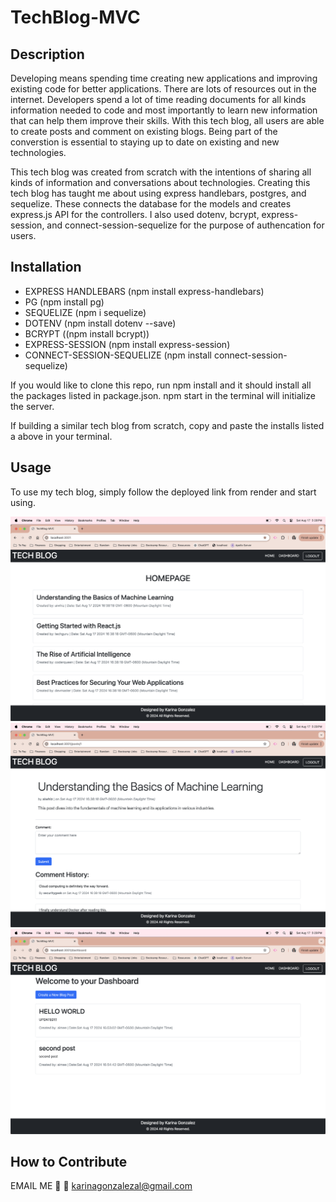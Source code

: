 # TechBlog-MVC

## Description

Developing means spending time creating new applications and improving existing code for better applications. There are lots of resources out in the internet. Developers spend a lot of time reading documents for all kinds information needed to code and most importantly to learn new information that can help them improve their skills. With this tech blog, all users are able to create posts and comment on existing blogs. Being part of the converstion is essential to staying up to date on existing and new technologies. 

This tech blog was created from scratch with the intentions of sharing all kinds of information and conversations about technologies.
Creating this tech blog has taught me about using express handlebars, postgres, and sequelize. These connects the database for the models and creates express.js API for the controllers. 
I also used dotenv, bcrypt, express-session, and connect-session-sequelize for the purpose of authencation for users. 


## Installation

- EXPRESS HANDLEBARS (npm install express-handlebars)
- PG (npm install pg)
- SEQUELIZE (npm i sequelize)
- DOTENV (npm install dotenv --save)
- BCRYPT ((npm install bcrypt))
- EXPRESS-SESSION (npm install express-session)
- CONNECT-SESSION-SEQUELIZE (npm install connect-session-sequelize)

If you would like to clone this repo, run npm install and it should install all the packages listed in package.json.
npm start in the terminal will initialize the server.

If building a similar tech blog from scratch, copy and paste the installs listed a above in your terminal.

## Usage

To use my tech blog, simply follow the deployed link from render and start using.

![HOMPAGE](assets/images/hompage.png)
![SINGLE POST PAGE](assets/images/singlepostpage.png)
![DASHBOARD](assets/images/dashboard.png)

## How to Contribute

EMAIL ME 📨 📧 
karinagonzalezal@gmail.com